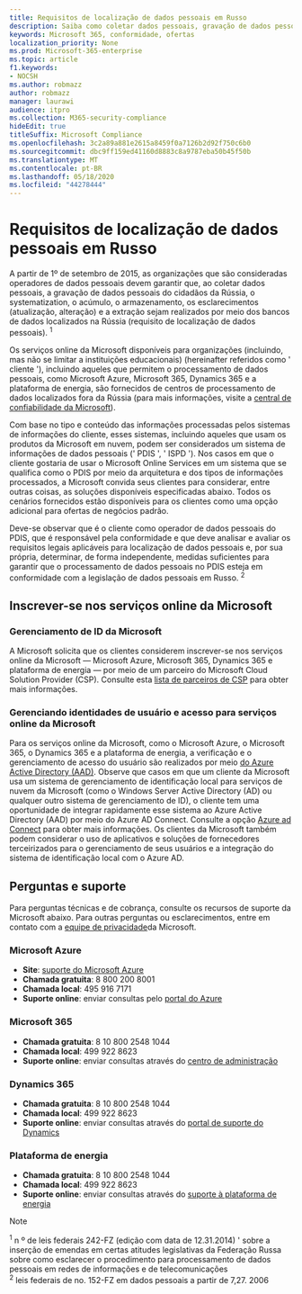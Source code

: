 ```yaml
---
title: Requisitos de localização de dados pessoais em Russo
description: Saiba como coletar dados pessoais, gravação de dados pessoais do cidadãos da Rússia, systematization, acúmulo, armazenamento, esclarecimento e extração são executados nos serviços e bancos de dados da Microsoft localizados na Rússia.
keywords: Microsoft 365, conformidade, ofertas
localization_priority: None
ms.prod: Microsoft-365-enterprise
ms.topic: article
f1.keywords:
- NOCSH
ms.author: robmazz
author: robmazz
manager: laurawi
audience: itpro
ms.collection: M365-security-compliance
hideEdit: true
titleSuffix: Microsoft Compliance
ms.openlocfilehash: 3c2a89a881e2615a8459f0a7126b2d92f750c6b0
ms.sourcegitcommit: dbc9ff159ed41160d8883c8a9787eba50b45f50b
ms.translationtype: MT
ms.contentlocale: pt-BR
ms.lasthandoff: 05/18/2020
ms.locfileid: "44278444"
---
```

# <a name="russian-personal-data-localization-requirements"></a>Requisitos de localização de dados pessoais em Russo

A partir de 1º de setembro de 2015, as organizações que são consideradas operadores de dados pessoais devem garantir que, ao coletar dados pessoais, a gravação de dados pessoais do cidadãos da Rússia, o systematization, o acúmulo, o armazenamento, os esclarecimentos (atualização, alteração) e a extração sejam realizados por meio dos bancos de dados localizados na Rússia (requisito de localização de dados pessoais). <sup>1</sup>

Os serviços online da Microsoft disponíveis para organizações (incluindo, mas não se limitar a instituições educacionais) (hereinafter referidos como ' cliente '), incluindo aqueles que permitem o processamento de dados pessoais, como Microsoft Azure, Microsoft 365, Dynamics 365 e a plataforma de energia, são fornecidos de centros de processamento de dados localizados fora da Rússia (para mais informações, visite a [central de confiabilidade da Microsoft](https://www.microsoft.com/trust-center)).

Com base no tipo e conteúdo das informações processadas pelos sistemas de informações do cliente, esses sistemas, incluindo aqueles que usam os produtos da Microsoft em nuvem, podem ser considerados um sistema de informações de dados pessoais (' PDIS ', ' ISPD '). Nos casos em que o cliente gostaria de usar o Microsoft Online Services em um sistema que se qualifica como o PDIS por meio da arquitetura e dos tipos de informações processados, a Microsoft convida seus clientes para considerar, entre outras coisas, as soluções disponíveis especificadas abaixo. Todos os cenários fornecidos estão disponíveis para os clientes como uma opção adicional para ofertas de negócios padrão.

Deve-se observar que é o cliente como operador de dados pessoais do PDIS, que é responsável pela conformidade e que deve analisar e avaliar os requisitos legais aplicáveis para localização de dados pessoais e, por sua própria, determinar, de forma independente, medidas suficientes para garantir que o processamento de dados pessoais no PDIS esteja em conformidade com a legislação de dados pessoais em Russo. <sup>2</sup>

## <a name="subscribing-to-microsoft-online-services"></a>Inscrever-se nos serviços online da Microsoft

### <a name="microsoft-id-management"></a>Gerenciamento de ID da Microsoft

A Microsoft solicita que os clientes considerem inscrever-se nos serviços online da Microsoft — Microsoft Azure, Microsoft 365, Dynamics 365 e plataforma de energia — por meio de um parceiro do Microsoft Cloud Solution Provider (CSP). Consulte esta [lista de parceiros de CSP](https://pinpoint.microsoft.com/search?type=services&campaign=691) para obter mais informações.

### <a name="managing-user-identity-and-access-for-microsoft-online-services"></a>Gerenciando identidades de usuário e acesso para serviços online da Microsoft

Para os serviços online da Microsoft, como o Microsoft Azure, o Microsoft 365, o Dynamics 365 e a plataforma de energia, a verificação e o gerenciamento de acesso do usuário são realizados por meio [do Azure Active Directory (AAD)](https://azure.microsoft.com/services/active-directory/). Observe que casos em que um cliente da Microsoft usa um sistema de gerenciamento de identificação local para serviços de nuvem da Microsoft (como o Windows Server Active Directory (AD) ou qualquer outro sistema de gerenciamento de ID), o cliente tem uma oportunidade de integrar rapidamente esse sistema ao Azure Active Directory (AAD) por meio do Azure AD Connect. Consulte a opção [Azure ad Connect](https://docs.microsoft.com/azure/active-directory/cloud-provisioning/) para obter mais informações. Os clientes da Microsoft também podem considerar o uso de aplicativos e soluções de fornecedores terceirizados para o gerenciamento de seus usuários e a integração do sistema de identificação local com o Azure AD.

## <a name="questions-and-support"></a>Perguntas e suporte

Para perguntas técnicas e de cobrança, consulte os recursos de suporte da Microsoft abaixo. Para outras perguntas ou esclarecimentos, entre em contato com a [equipe de privacidade](https://support.microsoft.com/gp/privacy-page)da Microsoft.

### <a name="microsoft-azure"></a>Microsoft Azure

- **Site**: [suporte do Microsoft Azure](https://aka.ms/GetAzureSupport)
- **Chamada gratuita**: 8 800 200 8001
- **Chamada local**: 495 916 7171
- **Suporte online**: enviar consultas pelo [portal do Azure](https://portal.azure.com)

### <a name="microsoft-365"></a>Microsoft 365

- **Chamada gratuita**: 8 10 800 2548 1044
- **Chamada local**: 499 922 8623
- **Suporte online**: enviar consultas através do [centro de administração](https://portal.office.com/)

### <a name="dynamics-365"></a>Dynamics 365

- **Chamada gratuita**: 8 10 800 2548 1044
- **Chamada local**: 499 922 8623
- **Suporte online**: enviar consultas através do [portal de suporte do Dynamics](https://dynamics.microsoft.com/support/)

### <a name="power-platform"></a>Plataforma de energia

- **Chamada gratuita**: 8 10 800 2548 1044
- **Chamada local**: 499 922 8623
- **Suporte online**: enviar consultas através do [suporte à plataforma de energia](https://docs.microsoft.com/power-platform/admin/get-help-support)

> [!NOTE]
> <sup>1</sup> n º de leis federais 242-FZ (edição com data de 12.31.2014) ' sobre a inserção de emendas em certas atitudes legislativas da Federação Russa sobre como esclarecer o procedimento para processamento de dados pessoais em redes de informações e de telecomunicações <br>
> <sup>2</sup> leis federais de no. 152-FZ em dados pessoais a partir de 7,27. 2006<br>
